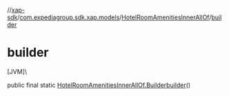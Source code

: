 //[xap-sdk](../../../index.md)/[com.expediagroup.sdk.xap.models](../index.md)/[HotelRoomAmenitiesInnerAllOf](index.md)/[builder](builder.md)

# builder

[JVM]\

public final static [HotelRoomAmenitiesInnerAllOf.Builder](-builder/index.md)[builder](builder.md)()
